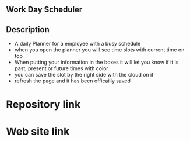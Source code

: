 ## Work Day Scheduler

## Description

- A daily Planner for a employee with a busy schedule
- when you open the planner you will see time slots with current time on top 
- When putting your information in the boxes it will let you know if it is past, present or future times with color 
- you can save the slot by the right side with the cloud on it 
- refresh the page and it has been officailly saved
    



# Repository link


# Web site link


